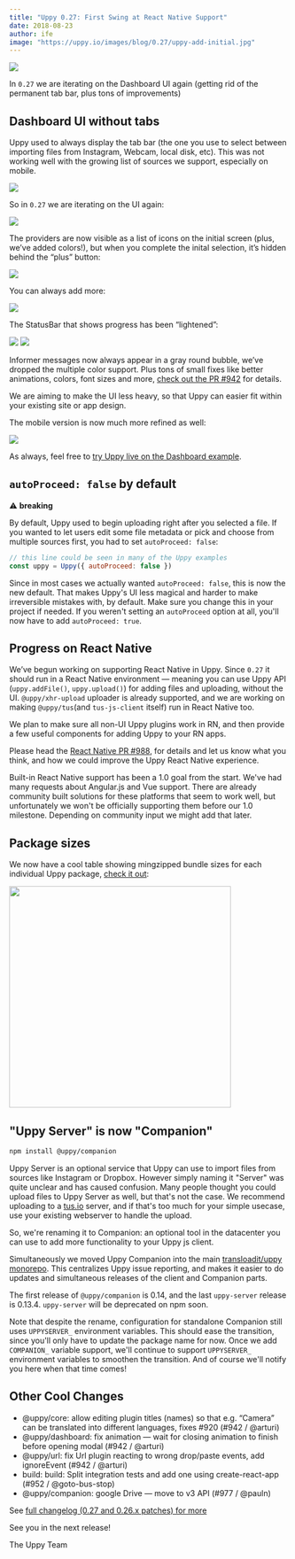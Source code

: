 ```yaml
---
title: "Uppy 0.27: First Swing at React Native Support"
date: 2018-08-23
author: ife
image: "https://uppy.io/images/blog/0.27/uppy-add-initial.jpg"
---
```


<img src="/images/blog/0.27/uppy-add-initial.jpg">

In `0.27` we are iterating on the Dashboard UI again (getting rid of the permanent tab bar, plus tons of improvements)

<!--more-->

## Dashboard UI without tabs

Uppy used to always display the tab bar (the one you use to select between importing files from Instagram, Webcam, local disk, etc). This was not working well with the growing list of sources we support, especially on mobile.

<img src="/images/blog/0.27/uppy-with-tabs.jpg">

So in `0.27` we are iterating on the UI again:

<img src="/images/blog/0.27/uppy-add-initial.jpg">

The providers are now visible as a list of icons on the initial screen (plus, we’ve added colors!), but when you complete the inital selection, it’s hidden behind the “plus” button:

<img src="/images/blog/0.27/uppy-files-selected.jpg">

You can always add more:

<img src="/images/blog/0.27/uppy-add-more.jpg">

The StatusBar that shows progress has been “lightened”:

<img src="/images/blog/0.27/uppy-upload-in-progress.jpg">

<img src="/images/blog/0.27/uppy-upload-complete.jpg">

Informer messages now always appear in a gray round bubble, we’ve dropped the multiple color support. Plus tons of small fixes like better animations, colors, font sizes and more, [check out the PR #942](https://github.com/transloadit/uppy/pull/942) for details.

We are aiming to make the UI less heavy, so that Uppy can easier fit within your existing site or app design.

The mobile version is now much more refined as well:

<img src="/images/blog/0.27/uppy-mobile.jpg">

As always, feel free to [try Uppy live on the Dashboard example](https://uppy.io/examples/dashboard/).

## `autoProceed: false` by default

⚠️ **breaking**

By default, Uppy used to begin uploading right after you selected a file. If you wanted to let users edit some file metadata or pick and choose from multiple sources first, you had to set `autoProceed: false`:

```js
// this line could be seen in many of the Uppy examples
const uppy = Uppy({ autoProceed: false })
```

Since in most cases we actually wanted `autoProceed: false`, this is now the new default. That makes Uppy's UI less magical and harder to make irreversible mistakes with, by default. Make sure you change this in your project if needed. If you weren't setting an `autoProceed` option at all, you'll now have to add `autoProceed: true`.

## Progress on React Native

We’ve begun working on supporting React Native in Uppy. Since `0.27` it should run in a React Native environment — meaning you can use Uppy API (`uppy.addFile()`, `uppy.upload()`) for adding files and uploading, without the UI. `@uppy/xhr-upload` uploader is already supported, and we are working on making `@uppy/tus`(and `tus-js-client` itself) run in React Native too.

We plan to make sure all non-UI Uppy plugins work in RN, and then provide a few useful components for adding Uppy to your RN apps.

Please head the [React Native PR #988](https://github.com/transloadit/uppy/pull/988), for details and let us know what you think, and how we could improve the Uppy React Native experience.

Built-in React Native support has been a 1.0 goal from the start. We've had many requests about Angular.js and Vue support. There are already community built solutions for these platforms that seem to work well, but unfortunately we won't be officially supporting them before our 1.0 milestone. Depending on community input we might add that later.

## Package sizes

We now have a cool table showing mingzipped bundle sizes for each individual Uppy package, [check it out](https://uppy.io/docs/stats/#bundle-sizes):

<img width="400" src="/images/blog/0.27/uppy-sizes.png">

## "Uppy Server" is now "Companion"

```bash
npm install @uppy/companion
```

Uppy Server is an optional service that Uppy can use to import files from sources like Instagram or Dropbox. However simply naming it "Server" was quite unclear and has caused confusion. Many people thought you could upload files to Uppy Server as well, but that's not the case. We recommend uploading to a [tus.io](https://tus.io) server, and if that's too much for your simple usecase, use your existing webserver to handle the upload. 

So, we're renaming it to Companion: an optional tool in the datacenter you can use to add more functionality to your Uppy js client.

Simultaneously we moved Uppy Companion into the main [transloadit/uppy](https://github.com/transloadit/uppy) [monorepo](https://github.com/babel/babel/blob/master/doc/design/monorepo.md). This centralizes Uppy issue reporting, and makes it easier to do updates and simultaneous releases of the client and Companion parts.

The first release of `@uppy/companion` is 0.14, and the last `uppy-server` release is 0.13.4. `uppy-server` will be deprecated on npm soon.

Note that despite the rename, configuration for standalone Companion still uses `UPPYSERVER_` environment variables. This should ease the transition, since you'll only have to update the package name for now. Once we add `COMPANION_` variable support, we'll continue to support `UPPYSERVER_` environment variables to smoothen the transition. And of course we'll notify you here when that time comes!

## Other Cool Changes

- @uppy/core: allow editing plugin titles (names) so that e.g. “Camera” can be translated into different languages, fixes #920 (#942 / @arturi)
- @uppy/dashboard: fix animation — wait for closing animation to finish before opening modal (#942 / @arturi)
- @uppy/url: fix Url plugin reacting to wrong drop/paste events, add ignoreEvent (#942 / @arturi)
- build: build: Split integration tests and add one using create-react-app (#952 / @goto-bus-stop)
- @uppy/companion: google Drive — move to v3 API (#977 / @pauln)

See [full changelog (0.27 and 0.26.x patches) for more](https://github.com/transloadit/uppy/blob/master/CHANGELOG.md#0270)

See you in the next release!

The Uppy Team
